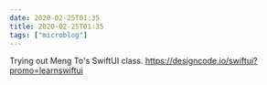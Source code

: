```yaml
---
date: 2020-02-25T01:35
title: 2020-02-25T01:35
tags: ["microblog"]
---
```


Trying out Meng To's SwiftUI class. https://designcode.io/swiftui?promo=learnswiftui
